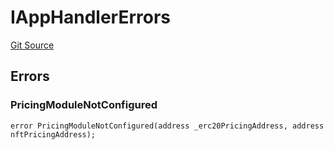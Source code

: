 # IAppHandlerErrors
[Git Source](https://github.com/thrackle-io/tron/blob/bbc344dde218df220c4305ef421070eaa38c5cad/src/common/IErrors.sol)


## Errors
### PricingModuleNotConfigured

```solidity
error PricingModuleNotConfigured(address _erc20PricingAddress, address nftPricingAddress);
```

